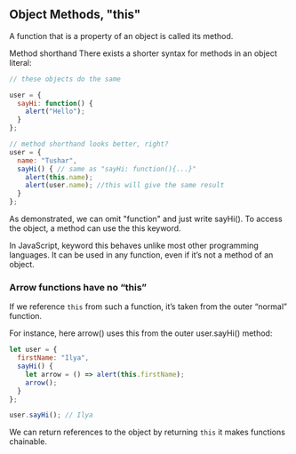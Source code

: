 

## Object Methods, "this" 

A function that is a property of an object is called its method.

Method shorthand
There exists a shorter syntax for methods in an object literal:
```js
// these objects do the same

user = {
  sayHi: function() {
    alert("Hello");
  }
};

// method shorthand looks better, right?
user = {
  name: "Tushar",
  sayHi() { // same as "sayHi: function(){...}"
    alert(this.name);
    alert(user.name); //this will give the same result 
  }
};
```
As demonstrated, we can omit "function" and just write sayHi(). To access the object, a method can use the this keyword.

In JavaScript, keyword this behaves unlike most other programming languages. It can be used in any function, even if it’s not a method of an object.

### Arrow functions have no “this”
If we reference ```this``` from such a function, it’s taken from the outer “normal” function.

For instance, here arrow() uses this from the outer user.sayHi() method:
```js
let user = {
  firstName: "Ilya",
  sayHi() {
    let arrow = () => alert(this.firstName);
    arrow();
  }
};

user.sayHi(); // Ilya
```
 We can return references to the object by returning ```this``` it makes functions chainable.